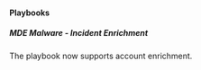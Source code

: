 
#### Playbooks
##### MDE Malware - Incident Enrichment
The playbook now supports account enrichment.
